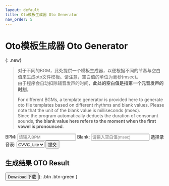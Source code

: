 ```yaml
---
layout: default
title: Oto模板生成器 Oto Generator
nav_order: 5
--- 
```

# Oto模板生成器 Oto Generator

{: .new}
> 对于不同的BGM，此处提供一个模板生成器，以便根据不同的节奏与空白值来生成oto文件模板。请注意，空白值的单位为毫秒(msec)。  
> 由于程序会自动扣除辅音发声的时间，**此处的空白值是指第一个元音发声的时刻**。  
> 
> For different BGMs, a template generator is provided here to generate oto file templates based on different rhythms and blank values. Please note that the unit of the blank value is milliseconds (msec).   
> Since the program automatically deducts the duration of consonant sounds, **the blank value here refers to the moment when the first vowel is pronounced**.  

<form id="myForm">  
  <label for="BPM">BPM:</label>  
  <input type="text" name="BPM" id="BPM" placeholder="请输入BPM">    
  <label for="blank">Blank:</label>  
  <input type="text" name="blank" id="blank" placeholder="请输入空白值(msec)">  
  <label for="type">选择录音表:</label>  
  <select id="type" name="type">  
    <option value="Lite">CVVC_Lite</option>  
    <option value="Full">CVVC_Full</option>  
    <option value="VCV">VCV</option>  
  </select>  
  <input type="submit" class="btn" onclick="event.preventDefault(); generateOTO();" value="提交">  
</form>  

## 生成结果 OTO Result
<button type="button" name="button" class="btn" onclick="downloadResult()">Download 下载</button>{: .btn .btn-green }
<pre id="output"></pre>  
<script src="generator.js"></script> 